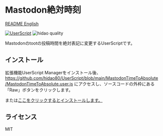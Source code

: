 # Mastodon絶対時刻

[README English](./README.md)

[![UserScript](https://img.shields.io/badge/Framework-UserScript-blue.svg)](https://en.wikipedia.org/wiki/Userscript)
![hidao quality](https://img.shields.io/badge/hidao-quality-orange.svg)

Mastodonのtootの投稿時間を絶対表記に変更するUserScriptです。

## インストール

拡張機能UserScript Managerをインストール後、https://github.com/hidao80/UserScript/blob/main/MastodonTimeToAbsolute/MastodonTimeToAbsolute.user.js にアクセスし、ソースコードの外枠にある「Raw」ボタンをクリックします。

または[ここをクリックするとインストールします。](https://github.com/hidao80/UserScript/raw/main/MastodonTimeToAbsolute/MastodonTimeToAbsolute.user.js)

## ライセンス

MIT
